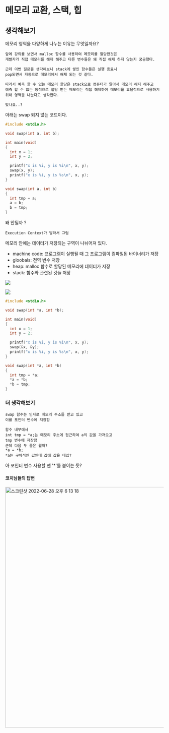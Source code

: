 # 메모리 교환, 스택, 힙

## 생각해보기
메모리 영역을 다양하게 나누는 이유는 무엇일까요?
```
앞에 강의를 보면서 malloc 함수를 사용하여 메모리를 할당한것은   
개발자가 직접 메모리를 해제 해주고 다른 변수들은 왜 직접 해제 하지 않는지 궁금했다.  

근데 이번 질문을 생각해보니 stack에 쌓인 함수들은 실행 종료시   
pop되면서 자동으로 메모리에서 해제 되는 것 같다.  

따라서 예측 할 수 있는 메모리 할당은 stack으로 컴퓨터가 알아서 메모리 해지 해주고  
예측 할 수 없는 동적으로 할당 받는 메모리는 직접 해제하여 매모리를 효율적으로 사용하기 위해 영역을 나눈다고 생각한다.   

맞나요..?  
```

아래는 swap 되지 않는 코드이다.
``` c
#include <stdio.h>

void swap(int a, int b);

int main(void)
{
  int x = 1;
  int y = 2;

  printf("x is %i, y is %i\n", x, y);
  swap(x, y);
  printf("x is %i, y is %s\n", x, y);
}

void swap(int a, int b)
{
  int tmp = a;
  a = b; 
  b = tmp;
}
```
왜 안될까 ?  
```
Execution Context가 달라서 그럼 
```

메모리 안에는 데이터가 저장되는 구역이 나뉘어져 있다.  

- machine code: 프로그램이 실행될 때 그 프로그램이 컴파일된 바이너리가 저장
- gloobals: 전역 변수 저장
- heap: malloc 함수로 할당된 메모리에 데이터가 저장
- stack: 함수와 관련된 것들 저장

![](https://cs50.harvard.edu/x/2020/notes/4/memory_layout.png)

![](https://cs50.harvard.edu/x/2020/notes/4/pointers.png)



``` c
#include <stdio.h>

void swap(int *a, int *b);

int main(void)
{
  int x = 1;
  int y = 2;

  printf("x is %i, y is %i\n", x, y);
  swap(&x, &y);
  printf("x is %i, y is %s\n", x, y);
}

void swap(int *a, int *b)
{
  int tmp = *a;
  *a = *b;
  *b = tmp;
}
```

### 더 생각해보기 
``` 
swap 함수는 인자로 메모리 주소를 받고 있고
이를 포인터 변수에 저장함 
 
함수 내부에서 
int tmp = *a;는 메모리 주소에 접근하여 a의 값을 가져오고
tmp 변수에 저장함
근데 다음 두 줄은 뭘까?
*a = *b;
*a는 구체적인 값인데 값에 값을 대입? 
```
아 포인터 변수 사용할 땐 '*'를 붙이는 듯?

#### 코치님들의 답변
<img width="764" alt="스크린샷 2022-06-28 오후 6 13 18" src="https://user-images.githubusercontent.com/87258182/176169623-565e54c8-5746-4f8a-bf63-087b919a40e2.png">
